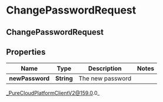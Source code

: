 # ChangePasswordRequest

## ChangePasswordRequest

## Properties

|Name | Type | Description | Notes|
|------------ | ------------- | ------------- | -------------|
| **newPassword** | **String** | The new password | |



_PureCloudPlatformClientV2@159.0.0_
